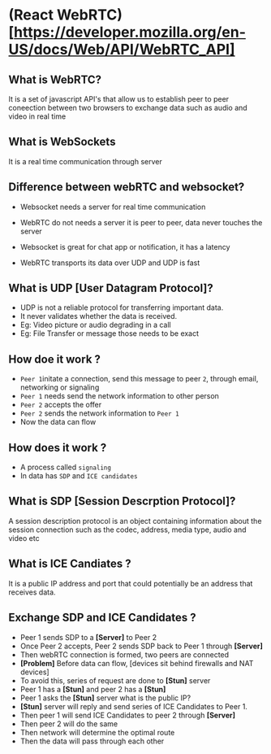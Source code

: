 # (React WebRTC)[https://developer.mozilla.org/en-US/docs/Web/API/WebRTC_API]

## What is WebRTC?

It is a set of javascript API's that allow us to establish peer to peer coneection
between two browsers to exchange data such as audio and video in real time


## What is WebSockets

It is a real time communication through server


## Difference between webRTC and websocket?

* Websocket needs a server for real time communication
* WebRTC do not needs a server it is peer to peer, data never touches the server

* Websocket is great for chat app or notification, it has a latency
* WebRTC transports its data over UDP and UDP is fast


## What is UDP [User Datagram Protocol]?
* UDP is not a reliable protocol for transferring important data.
* It never validates whether the data is received.
* Eg: Video picture or audio degrading in a call
* Eg: File Transfer or message those needs to be exact


## How doe it work ?

* `Peer 1`initate a connection, send this message to peer `2`, through email, networking or signaling
* `Peer 1` needs send the network information to other person
* `Peer 2` accepts the offer
* `Peer 2` sends the network information to `Peer 1`
* Now the data can flow


## How does it work ?

* A process called `signaling`
* In data has `SDP` and `ICE candidates`

## What is SDP [Session Descrption Protocol]?
A session description protocol is an object containing information about the session connection such as the codec, address, media type, audio and video etc

## What is ICE Candiates ?
It is a public IP address and port that could potentially be an address that receives data.


## Exchange SDP and ICE Candidates ?

* Peer 1 sends SDP to a **[Server]** to Peer 2
* Once Peer 2 accepts, Peer 2 sends SDP back to Peer 1 through **[Server]**
* Then webRTC connection is formed, two peers are connected
* **[Problem]** Before data can flow, [devices sit behind firewalls and NAT devices]
* To avoid this, series of request are done to **[Stun]** server
* Peer 1 has a **[Stun]** and peer 2 has a **[Stun]**
* Peer 1 asks the **[Stun]** server what is the public IP?
* **[Stun]** server will reply and send series of ICE Candidates to Peer 1.
* Then peer 1 will send ICE Candidates to peer 2 through **[Server]**
* Then peer 2 will do the same
* Then network will determine the optimal route
* Then the data will pass through each other